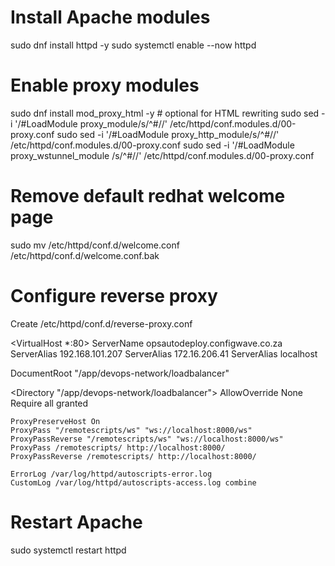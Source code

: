 <!-- ## ## Automation UI FastAPI Service  ## ## A ----->
<!--
# devops-network
- First release - prototype testing
## ##########################
## How to commit big files ## 
## ##########################
1. Copy or move the large file into your repo
Example:
C:\Users\makwetjat\Videos\devnetwork-repos\devops-network\installations\Symantec-SESC.tgz

2. Then run the Git LFS tracking, add, commit, and push steps:
powershell
git lfs track "installations/Symantec-SESC.tgz"
git add .gitattributes
git add installations/Symantec-SESC.tgz
git commit -m "Add Symantec-SESC.tgz via LFS"
git push origin main

N.B - Once it’s inside the repo, Git LFS will handle it correctly — no need to keep it elsewhere

# Install all required packages for new builds as per linux-deploy.txt

<!-- ## ## Automation UI FastAPI Service  ## ## A ----->


<!---  # Load balancing # -->
# Install Apache modules
sudo dnf install httpd -y
sudo systemctl enable --now httpd

# Enable proxy modules
sudo dnf install mod_proxy_html -y   # optional for HTML rewriting
sudo sed -i '/#LoadModule proxy_module/s/^#//' /etc/httpd/conf.modules.d/00-proxy.conf
sudo sed -i '/#LoadModule proxy_http_module/s/^#//' /etc/httpd/conf.modules.d/00-proxy.conf
sudo sed -i '/#LoadModule proxy_wstunnel_module /s/^#//' /etc/httpd/conf.modules.d/00-proxy.conf

# Remove default redhat welcome page
sudo mv /etc/httpd/conf.d/welcome.conf /etc/httpd/conf.d/welcome.conf.bak

# Configure reverse proxy

Create /etc/httpd/conf.d/reverse-proxy.conf
<!-- All the web files are part of the repository -->

<!-- Add this to reverse-proxy.conf: -->

<VirtualHost *:80>
    ServerName opsautodeploy.configwave.co.za
    ServerAlias 192.168.101.207
    ServerAlias 172.16.206.41
    ServerAlias localhost

   DocumentRoot "/app/devops-network/loadbalancer"

   <Directory "/app/devops-network/loadbalancer">
        AllowOverride None
        Require all granted
    </Directory>

    ProxyPreserveHost On
    ProxyPass "/remotescripts/ws" "ws://localhost:8000/ws"
    ProxyPassReverse "/remotescripts/ws" "ws://localhost:8000/ws"
    ProxyPass /remotescripts/ http://localhost:8000/
    ProxyPassReverse /remotescripts/ http://localhost:8000/

    ErrorLog /var/log/httpd/autoscripts-error.log
    CustomLog /var/log/httpd/autoscripts-access.log combine
</VirtualHost>

# Restart Apache
sudo systemctl restart httpd


#

